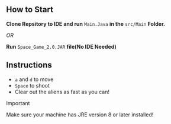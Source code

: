 ## How to Start
**Clone Repsitory to IDE and run** ```Main.Java``` **in the** ```src/Main``` **Folder.**

_OR_

**Run** ```Space_Game_2.0.JAR``` **file(No IDE Needed)**

## Instructions
- ```a``` and ```d``` to move
- ```Space``` to shoot
- Clear out the aliens as fast as you can!
  
> [!IMPORTANT]
> Make sure your machine has JRE version 8 or later installed!
